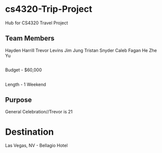 # cs4320-Trip-Project
Hub for CS4320 Travel Project
## Team Members
Hayden Harrill
Trevor Levins
Jim Jung
Tristan Snyder
Caleb Fagan
He Zhe Yu
##
Budget - $60,000
##
Length - 1 Weekend
## Purpose
General Celebration//Trevor is 21
# Destination
Las Vegas, NV - Bellagio Hotel
